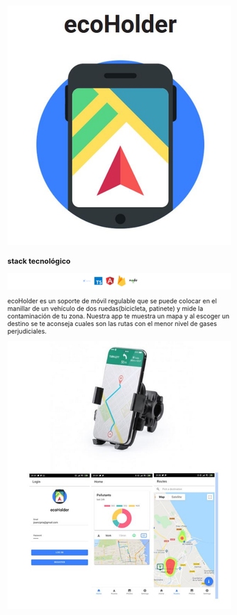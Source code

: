 
![ecoHolder logo](https://github.com/DianaIT/ecoHolder/blob/master/src/assets/img/README/ecoHolder.JPG)

### stack tecnológico

![stack tecnológico](https://github.com/DianaIT/ecoHolder/blob/master/src/assets/img/README/ecoholderstack.png)

ecoHolder es un soporte de móvil regulable que se puede colocar en el manillar de un vehículo de dos ruedas(bicicleta, patinete) y mide la contaminación de tu zona. Nuestra app  te muestra un mapa y al escoger un destino se te aconseja cuales son las rutas con el menor nivel de gases perjudiciales. 

![ecoHolder screen caps](https://github.com/DianaIT/ecoHolder/blob/master/src/assets/img/README/ecoHolderApp.JPG)

